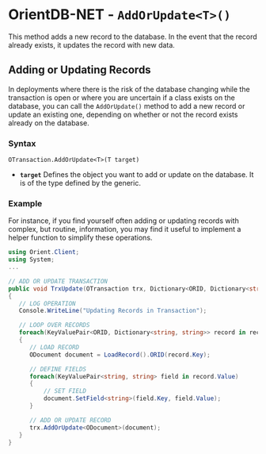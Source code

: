 
# OrientDB-NET - `AddOrUpdate<T>()`

This method adds a new record to the database.  In the event that the record already exists, it updates the record with new data. 

## Adding or Updating Records

In deployments where there is the risk of the database changing while the transaction is open or where you are uncertain if a class exists on the database, you can call the `AddOrUpdate()` method to add a new record or update an existing one, depending on whether or not the record exists already on the database.

### Syntax

```
OTransaction.AddOrUpdate<T>(T target)
```

- **`target`** Defines the object you want to add or update on the database.  It is of the type defined by the generic.


### Example

For instance, if you find yourself often adding or updating records with complex, but routine, information, you may find it useful to implement a helper function to simplify these operations.

```csharp
using Orient.Client;
using System;
...

// ADD OR UPDATE TRANSACTION
public void TrxUpdate(OTransaction trx, Dictionary<ORID, Dictionary<string, string>> records)
{
   // LOG OPERATION
   Console.WriteLine("Updating Records in Transaction");

   // LOOP OVER RECORDS
   foreach(KeyValuePair<ORID, Dictionary<string, string>> record in records)
   {
      // LOAD RECORD
      ODocument document = LoadRecord().ORID(record.Key);

      // DEFINE FIELDS
      foreach(KeyValuePair<string, string> field in record.Value)
      {
          // SET FIELD
          document.SetField<string>(field.Key, field.Value);
      }

      // ADD OR UPDATE RECORD
      trx.AddOrUpdate<ODocument>(document);
   }
}
```

